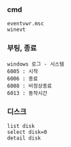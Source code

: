### cmd
```
eventvwr.msc
winevt
```

### 부팅, 종료
```
windows 로그 - 시스템
6005 : 시작
6006 : 종료
6008 : 비정상종료
6013 : 동작시간
```

### 디스크
```
list disk
select disk=0
detail disk
```
